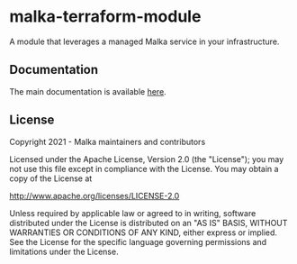 # malka-terraform-module
A module that leverages a managed Malka service in your infrastructure.

## Documentation
The main documentation is available [here](https://github.com/miere/malka/wiki/).

## License
Copyright 2021 - Malka maintainers and contributors

Licensed under the Apache License, Version 2.0 (the "License");
you may not use this file except in compliance with the License.
You may obtain a copy of the License at

   http://www.apache.org/licenses/LICENSE-2.0

Unless required by applicable law or agreed to in writing, software
distributed under the License is distributed on an "AS IS" BASIS,
WITHOUT WARRANTIES OR CONDITIONS OF ANY KIND, either express or implied.
See the License for the specific language governing permissions and
limitations under the License.
